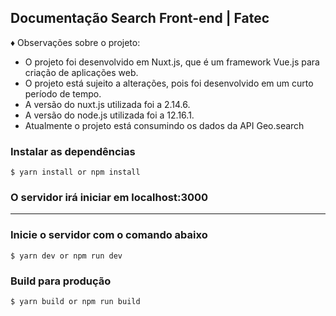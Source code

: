 
## Documentação Search Front-end | Fatec
♦ Observações sobre o projeto:
- O projeto foi desenvolvido em Nuxt.js, que é um framework Vue.js para criação de aplicações web.
- O projeto está sujeito a alterações, pois foi desenvolvido em um curto período de tempo.
- A versão do nuxt.js utilizada foi a 2.14.6.
- A versão do node.js utilizada foi a 12.16.1.
- Atualmente o projeto está consumindo os dados da API Geo.search

### Instalar as dependências
```$ yarn install or npm install```

### O servidor irá iniciar em localhost:3000

----

### Inicie o servidor com o comando abaixo
```$ yarn dev or npm run dev```

### Build para produção
```$ yarn build or npm run build```

